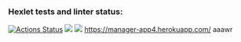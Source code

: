 ### Hexlet tests and linter status:
[![Actions Status](https://github.com/LarendsD/backend-project-lvl4/workflows/hexlet-check/badge.svg)](https://github.com/LarendsD/backend-project-lvl4/actions)
<a href="https://codeclimate.com/github/LarendsD/backend-project-lvl4/maintainability"><img src="https://api.codeclimate.com/v1/badges/c4a9e975fd756a6b2447/maintainability" /></a>
<a href="https://codeclimate.com/github/LarendsD/backend-project-lvl4/test_coverage"><img src="https://api.codeclimate.com/v1/badges/c4a9e975fd756a6b2447/test_coverage" /></a>
https://manager-app4.herokuapp.com/
aaawr